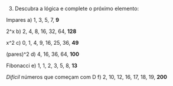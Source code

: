 
3) Descubra a lógica e complete o próximo elemento:

Impares
a) 1, 3, 5, 7, **9**

2^x
b) 2, 4, 8, 16, 32, 64, **128**

x^2
c) 0, 1, 4, 9, 16, 25, 36, **49**

(pares)^2
d) 4, 16, 36, 64, **100**

Fibonacci
e) 1, 1, 2, 3, 5, 8, **13**

*Difícil* números que começam com D
f) 2, 10, 12, 16, 17, 18, 19, **200**

